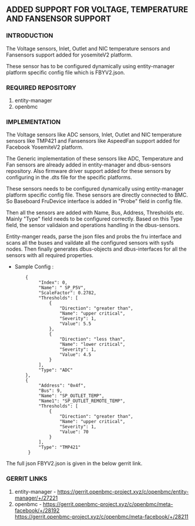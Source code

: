 ## ADDED SUPPORT FOR VOLTAGE, TEMPERATURE AND FANSENSOR SUPPORT

### INTRODUCTION

The Voltage sensors, Inlet, Outlet and NIC temperature sensors and Fansensors
support added for yosemiteV2 platform.

These sensor has to be configured dynamically using entity-manager platform
specific config file which is FBYV2.json. 

### REQUIRED REPOSITORY

1. entity-manager
2. openbmc

### IMPLEMENTATION

The Voltage sensors like ADC sensors, Inlet, Outlet and NIC temperature sensors
like TMP421 and Fansensors like AspeedFan support added for Facebook YosemiteV2
platform.

The Generic implementation of these sensors like ADC, Temperature and Fan sensors
are already added in entity-manager and dbus-sensors repository. Also firmware
driver support added for these sensors by configuring in the .dts file for the
specific platforms.

These sensors needs to be configured dynamically using entity-manager platform
specific config file. These sensors are directly connected to BMC. So Baseboard
FruDevice interface is added in "Probe" field in config file.

Then all the sensors are added with Name, Bus, Address, Thresholds etc. Mainly
"Type" field needs to be configured correctly. Based on this Type field, the
sensor validaion and operations handling in the dbus-sensors.

Entity-manger reads, parse the json files and probs the fru interface and scans
all the buses and vaildate all the configured sensors with sysfs nodes.
Then finally generates dbus-objects and dbus-interfaces for all the sensors
with all required properties.

- Sample Config :
   ```
       {
            "Index": 0,
            "Name": " SP_P5V",
            "ScaleFactor": 0.2782,
            "Thresholds": [
                {
                    "Direction": "greater than",
                    "Name": "upper critical",
                    "Severity": 1,
                    "Value": 5.5
                },
                {
                    "Direction": "less than",
                    "Name": "lower critical",
                    "Severity": 1,
                    "Value": 4.5
                }
            ],
            "Type": "ADC"
       },
       {
            "Address": "0x4f",
            "Bus": 9,
            "Name": "SP_OUTLET_TEMP",
            "Name1": "SP_OUTLET_REMOTE_TEMP",
            "Thresholds": [
                {
                    "Direction": "greater than",
                    "Name": "upper critical",
                    "Severity": 1,
                    "Value": 70
                }
            ],
            "Type": "TMP421"
        }
   ```

The full json FBYV2.json is given in the below gerrit link.

### GERRIT LINKS

1. entity-manager   - https://gerrit.openbmc-project.xyz/c/openbmc/entity-manager/+/27221 
2. openbmc          - https://gerrit.openbmc-project.xyz/c/openbmc/meta-facebook/+/28192 <br />
                      https://gerrit.openbmc-project.xyz/c/openbmc/meta-facebook/+/28211
